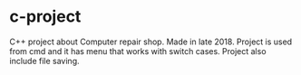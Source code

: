 # c-project
C++ project about Computer repair shop.
Made in late 2018.
Project is used from cmd and it has menu that works with switch cases. Project also include file saving.
